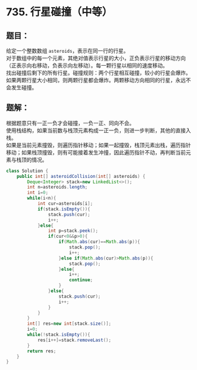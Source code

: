 # 735. 行星碰撞（中等）
## 题目：
给定一个整数数组 `asteroids`，表示在同一行的行星。\
对于数组中的每一个元素，其绝对值表示行星的大小，正负表示行星的移动方向（正表示向右移动，负表示向左移动）。每一颗行星以相同的速度移动。\
找出碰撞后剩下的所有行星。碰撞规则：两个行星相互碰撞，较小的行星会爆炸。如果两颗行星大小相同，则两颗行星都会爆炸。两颗移动方向相同的行星，永远不会发生碰撞。
## 题解：
根据题意只有一正一负才会碰撞，一负一正、同向不会。\
使用栈结构，如果当前数与栈顶元素构成一正一负，则进一步判断，其他的直接入栈。\
如果是当前元素撞毁，则遍历指针移动；如果一起撞毁，栈顶元素出栈，遍历指针移动；如果栈顶撞毁，则有可能接着发生冲撞，因此遍历指针不动，再判断当前元素与栈顶的情况。
```java
class Solution {
    public int[] asteroidCollision(int[] asteroids) {
        Deque<Integer> stack=new LinkedList<>();
        int n=asteroids.length;
        int i=0;
        while(i<n){
            int cur=asteroids[i];
            if(stack.isEmpty()){
                stack.push(cur);
                i++;
            }else{
                int p=stack.peek();
                if(cur<0&&p>0){
                    if(Math.abs(cur)==Math.abs(p)){
                        stack.pop();
                        i++;
                    }else if(Math.abs(cur)>Math.abs(p)){
                        stack.pop();
                    }else{
                        i++;
                        continue;
                    }
                }else{
                    stack.push(cur);
                    i++;
                }
            }
        }
        int[] res=new int[stack.size()];
        i=0;
        while(!stack.isEmpty()){
            res[i++]=stack.removeLast();
        }
        return res;
    }
}
```